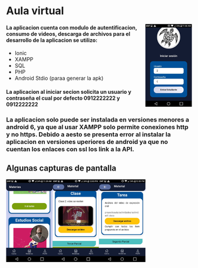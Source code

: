 # Aula virtual
<p>
  <img width="25%" alt="sunset gif" align='right' src="https://github.com/AlexanderCheleA/ProyectosIonic/blob/master/AulaVirtual/capturas/inicioSeccion.png"/>
</p>

#### La aplicacion cuenta con modulo de autentificacion, consumo de videos, descarga de archivos para el desarrollo de la aplicacion se utilizo:
- Ionic
- XAMPP
- SQL
- PHP
- Android Stdio (paraa generar la apk)
 
#### La aplicacion al iniciar secion solicita un usuario y contraseña el cual por defecto 0912222222 y 0912222222
### La aplicacion solo puede ser instalada en versiones menores a android 6, ya que al usar XAMPP solo permite conexiones http y no https. Debido a aesto se presenta error al instalar la aplicacion en versiones uperiores de android ya que no cuentan los enlaces con ssl los link a la API.

## Algunas capturas de pantalla 
<img width="25%" align='left' alt="sunset gif" src="https://github.com/AlexanderCheleA/ProyectosIonic/blob/master/AulaVirtual/capturas/materias.png"/>
<img width="25%"  align='left' margin-left='5%' margin-right='5%' alt="sunset gif" src="https://github.com/AlexanderCheleA/ProyectosIonic/blob/master/AulaVirtual/capturas/clases.png"/>
<img width="25%"  align='left' alt="sunset gif" src="https://github.com/AlexanderCheleA/ProyectosIonic/blob/master/AulaVirtual/capturas/descargaArchivos.png"/>
